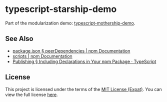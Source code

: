 typescript-starship-demo
========================
Part of the modularization demo: [typescript-mothership-demo](https://github.com/jbenner-radham/typescript-mothership-demo).

See Also
--------
- [package.json § peerDependencies | npm Documentation](https://docs.npmjs.com/files/package.json#peerdependencies)
- [scripts | npm Documentation](https://docs.npmjs.com/misc/scripts)
- [Publishing § Including Declarations in Your npm Package · TypeScript](https://www.typescriptlang.org/docs/handbook/declaration-files/publishing.html#including-declarations-in-your-npm-package)

License
-------
This project is licensed under the terms of the [MIT License (Expat)](https://tldrlegal.com/l/mit). You can view the full license [here](LICENSE).
